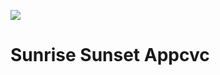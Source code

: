 
![](/home/ggerman/jumpseller/sunrise_sunset_app/frontend/src/layout/assets/images/logo_header.jpg)

# Sunrise Sunset Appcvc